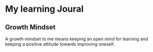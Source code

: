 # My learning Joural

## Growth Mindset
A growth mindset to me means keeping an open mind for learning and keeping a positive attitude towards improving oneself.
